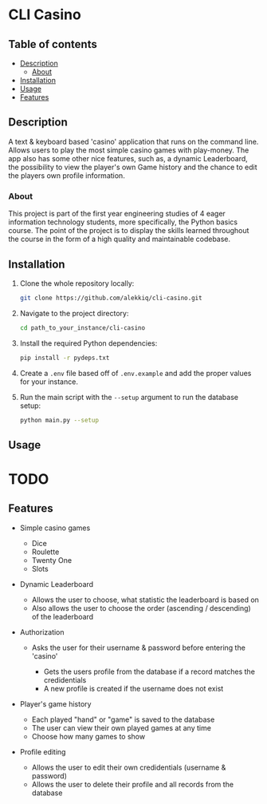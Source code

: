 # CLI Casino

## Table of contents
- [Description](#description)
    - [About](#about)
- [Installation](#installation)
- [Usage](#usage)
- [Features](#features)

## Description

A text & keyboard based 'casino' application that runs on the command line. Allows users to play the most simple casino games with play-money. The app also has some other nice features, such as, a dynamic Leaderboard, the possibility to view the player's own Game history and the chance to edit the players own profile information.

### About
This project is part of the first year engineering studies of 4 eager information technology students, more specifically, the Python basics course. The point of the project is to display the skills learned throughout the course in the form of a high quality and maintainable codebase.

## Installation
1. Clone the whole repository locally:

    ```sh
    git clone https://github.com/alekkiq/cli-casino.git
    ```
2. Navigate to the project directory:

    ```sh
    cd path_to_your_instance/cli-casino
    ```
3. Install the required Python dependencies:

    ```sh
    pip install -r pydeps.txt
    ```
4. Create a ```.env``` file based off of ```.env.example``` and add the proper values for your instance.
5. Run the main script with the ```--setup``` argument to run the database setup:

    ```sh
    python main.py --setup
    ```

## Usage

# TODO

## Features

- Simple casino games

    - Dice
    - Roulette
    - Twenty One
    - Slots
- Dynamic Leaderboard
    - Allows the user to choose, what statistic the leaderboard is based on
    - Also allows the user to choose the order (ascending / descending) of the leaderboard
- Authorization
    - Asks the user for their username & password before entering the 'casino'

        - Gets the users profile from the database if a record matches the credidentials
        - A new profile is created if the username does not exist
- Player's game history
    - Each played "hand" or "game" is saved to the database
    - The user can view their own played games at any time
    - Choose how many games to show
- Profile editing
    - Allows the user to edit their own credidentials (username & password)
    - Allows the user to delete their profile and all records from the database